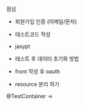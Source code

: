 점심

- 회원가입 인증 (이메일/문자)

- 테스트코드 작성
- jasypt
- 테스트 후 데이터 초기화 방법
- front 작성 후 oauth
- resource 분리 하기


@TestContainer
->